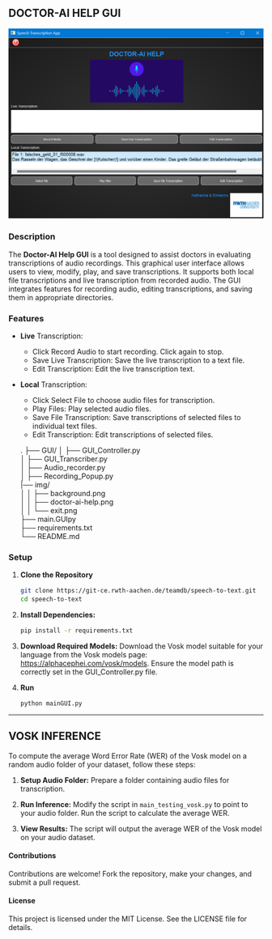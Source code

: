 ## DOCTOR-AI HELP GUI

![Doctor-AI Help GUI](img/doctor-ai-help.png)

### Description

The **Doctor-AI Help GUI** is a tool designed to assist doctors in evaluating transcriptions of audio recordings. This graphical user interface allows users to view, modify, play, and save transcriptions. It supports both local file transcriptions and live transcription from recorded audio. The GUI integrates features for recording audio, editing transcriptions, and saving them in appropriate directories.


### Features
- **Live** Transcription:
	- Click Record Audio to start recording. Click again to stop.
	- Save Live Transcription: Save the live transcription to a text file.
	- Edit Transcription: Edit the live transcription text.
- **Local** Transcription:
	- Click Select File to choose audio files for transcription.
	- Play Files: Play selected audio files.
	- Save File Transcription: Save transcriptions of selected files to individual text files.
	- Edit Transcription: Edit transcriptions of selected files.

	.
	├── GUI/
	│   ├── GUI_Controller.py      
	│   ├── GUI_Transcriber.py         
	│   ├── Audio_recorder.py        
	│   ├── Recording_Popup.py      
	|── img/                       
	│   │   ├── background.png      
	│   │   ├── doctor-ai-help.png    
	│   │   └── exit.png             
	├── main.GUIpy                    
	├── requirements.txt       
	└── README.md                

### Setup

1. **Clone the Repository**
    ```sh
    git clone https://git-ce.rwth-aachen.de/teamdb/speech-to-text.git
    cd speech-to-text
    ```
   
2. **Install Dependencies:**
    ```sh
    pip install -r requirements.txt
    ```
	
3. **Download Required Models:**
	Download the Vosk model suitable for your language from the Vosk models page: https://alphacephei.com/vosk/models.
	Ensure the model path is correctly set in the GUI_Controller.py file.

4. **Run**
    ```sh
    python mainGUI.py
    ```    
-----------------------------------------------------------------------------
## VOSK INFERENCE

To compute the average Word Error Rate (WER) of the Vosk model on a random audio folder of your dataset, follow these steps:

1. **Setup Audio Folder:**
   Prepare a folder containing audio files for transcription.

2. **Run Inference:**
   Modify the script in `main_testing_vosk.py` to point to your audio folder.
   Run the script to calculate the average WER.

3. **View Results:**
   The script will output the average WER of the Vosk model on your audio dataset.

#### Contributions

Contributions are welcome! Fork the repository, make your changes, and submit a pull request.

#### License

This project is licensed under the MIT License. See the LICENSE file for details.

